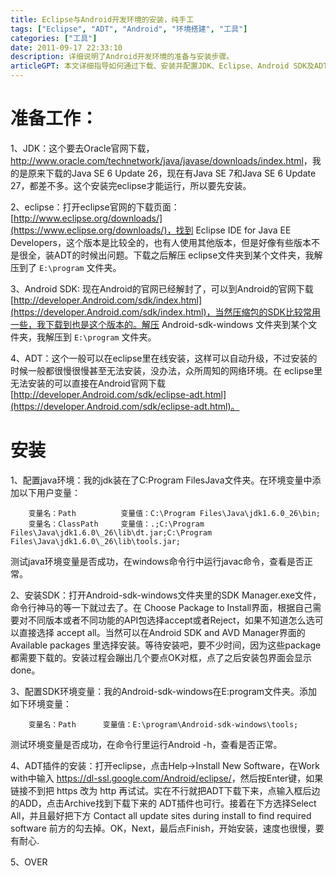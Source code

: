 ```yaml
---
title: Eclipse与Android开发环境的安装，纯手工
tags: ["Eclipse", "ADT", "Android", "环境搭建", "工具"]
categories: ["工具"]
date: 2011-09-17 22:33:10
description: 详细说明了Android开发环境的准备与安装步骤。
articleGPT: 本文详细指导如何通过下载、安装并配置JDK、Eclipse、Android SDK及ADT插件，来搭建一套完整的Android开发环境。
---
```


# 准备工作：

1、JDK：这个要去Oracle官网下载，<http://www.oracle.com/technetwork/java/javase/downloads/index.html>，我的是原来下载的Java
SE 6 Update 26，现在有Java SE 7和Java SE 6 Update 27，都差不多。这个安装完eclipse才能运行，所以要先安装。

2、eclipse：打开eclipse官网的下载页面：[http://www.eclipse.org/downloads/](https://www.eclipse.org/downloads/)，找到
Eclipse IDE for Java EE Developers，这个版本是比较全的，也有人使用其他版本，但是好像有些版本不是很全，装ADT的时候出问题。下载之后解压
eclipse文件夹到某个文件夹，我解压到了 `E:\program` 文件夹。

3、Android SDK: 现在Android的官网已经解封了，可以到Android的官网下载
[http://developer.Android.com/sdk/index.html](https://developer.Android.com/sdk/index.html)，当然压缩包的SDK比较常用一些，我下载到也是这个版本的。解压 
Android-sdk-windows 文件夹到某个文件夹，我解压到 `E:\program` 文件夹。

4、ADT：这个一般可以在eclipse里在线安装，这样可以自动升级，不过安装的时候一般都很慢很慢甚至无法安装，没办法，众所周知的网络环境。在
eclipse里无法安装的可以直接在Android官网下载
[http://developer.Android.com/sdk/eclipse-adt.html](https://developer.Android.com/sdk/eclipse-adt.html)。

# 安装

1、配置java环境：我的jdk装在了C:Program FilesJava文件夹。在环境变量中添加以下用户变量：

```
    变量名：Path          变量值：C:\Program Files\Java\jdk1.6.0_26\bin;
    变量名：ClassPath     变量值：.;C:\Program Files\Java\jdk1.6.0\_26\lib\dt.jar;C:\Program Files\Java\jdk1.6.0\_26\lib\tools.jar;
```

测试java环境变量是否成功，在windows命令行中运行javac命令，查看是否正常。

2、安装SDK：打开Android-sdk-windows文件夹里的SDK Manager.exe文件，命令行神马的等一下就过去了。在
Choose Package to Install界面，根据自己需要对不同版本或者不同功能的API包选择accept或者Reject，如果不知道怎么选可以直接选择
accept all。当然可以在Android SDK and AVD Manager界面的Available packages
里选择安装。等待安装吧，要不少时间，因为这些package都需要下载的。安装过程会蹦出几个要点OK对框，点了之后安装包界面会显示done。

3、配置SDK环境变量：我的Android-sdk-windows在E:program文件夹。添加如下环境变量：

```
    变量名：Path      变量值：E:\program\Android-sdk-windows\tools;
```

测试环境变量是否成功，在命令行里运行Android -h，查看是否正常。

4、ADT插件的安装：打开eclipse，点击Help->Install New Software，在Work with中输入
<https://dl-ssl.google.com/Android/eclipse/>，然后按Enter键，如果链接不到把 https
改为 http 再试试。实在不行就把ADT下载下来，点输入框后边的ADD，点击Archive找到下载下来的
ADT插件也可行。接着在下方选择Select All，并且最好把下方
Contact all update sites during install to find required software
前方的勾去掉。OK，Next，最后点Finish，开始安装，速度也很慢，要有耐心.

5、OVER
